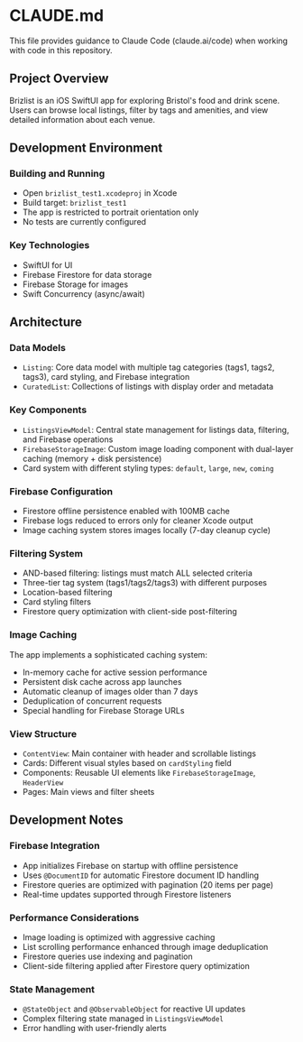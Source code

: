 # CLAUDE.md

This file provides guidance to Claude Code (claude.ai/code) when working with code in this repository.

## Project Overview

Brizlist is an iOS SwiftUI app for exploring Bristol's food and drink scene. Users can browse local listings, filter by tags and amenities, and view detailed information about each venue.

## Development Environment

### Building and Running
- Open `brizlist_test1.xcodeproj` in Xcode
- Build target: `brizlist_test1`
- The app is restricted to portrait orientation only
- No tests are currently configured

### Key Technologies
- SwiftUI for UI
- Firebase Firestore for data storage
- Firebase Storage for images
- Swift Concurrency (async/await)

## Architecture

### Data Models
- `Listing`: Core data model with multiple tag categories (tags1, tags2, tags3), card styling, and Firebase integration
- `CuratedList`: Collections of listings with display order and metadata

### Key Components
- `ListingsViewModel`: Central state management for listings data, filtering, and Firebase operations
- `FirebaseStorageImage`: Custom image loading component with dual-layer caching (memory + disk persistence)
- Card system with different styling types: `default`, `large`, `new`, `coming`

### Firebase Configuration
- Firestore offline persistence enabled with 100MB cache
- Firebase logs reduced to errors only for cleaner Xcode output
- Image caching system stores images locally (7-day cleanup cycle)

### Filtering System
- AND-based filtering: listings must match ALL selected criteria
- Three-tier tag system (tags1/tags2/tags3) with different purposes
- Location-based filtering
- Card styling filters
- Firestore query optimization with client-side post-filtering

### Image Caching
The app implements a sophisticated caching system:
- In-memory cache for active session performance
- Persistent disk cache across app launches
- Automatic cleanup of images older than 7 days
- Deduplication of concurrent requests
- Special handling for Firebase Storage URLs

### View Structure
- `ContentView`: Main container with header and scrollable listings
- Cards: Different visual styles based on `cardStyling` field
- Components: Reusable UI elements like `FirebaseStorageImage`, `HeaderView`
- Pages: Main views and filter sheets

## Development Notes

### Firebase Integration
- App initializes Firebase on startup with offline persistence
- Uses `@DocumentID` for automatic Firestore document ID handling
- Firestore queries are optimized with pagination (20 items per page)
- Real-time updates supported through Firestore listeners

### Performance Considerations
- Image loading is optimized with aggressive caching
- List scrolling performance enhanced through image deduplication
- Firestore queries use indexing and pagination
- Client-side filtering applied after Firestore query optimization

### State Management
- `@StateObject` and `@ObservableObject` for reactive UI updates
- Complex filtering state managed in `ListingsViewModel`
- Error handling with user-friendly alerts